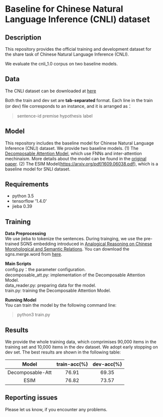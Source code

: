 # Baseline for Chinese Natural Language Inference (CNLI)  dataset

## Description
This repository provides the official training and development dataset for the share task of Chinese Natural Language Inference (CNLI). 

We evaluate the cnli\_1.0 corpus on two baseline models. 


## Data

The CNLI dataset can be downloaded at [here](https://github.com/blcunlp/CNLI/tree/master/CNLI_Data)

Both the train and dev set are  **tab-separated** format.
Each line in the train (or dev) file corresponds to an instance, and it is arranged as：  
>sentence-id premise   hypothesis  label



## Model

This repository includes the baseline model for Chinese Natural Language Inference (CNLI) dataset. 
We provide two baseline models. 
(1) The [Decomposable Attention Model](https://arxiv.org/pdf/1606.01933.pdf), which use FNNs and inter-attention mechinaism. More details about the model can be found in the [original paper](https://arxiv.org/pdf/1606.01933.pdf). 
(2) The ESIM Model(https://arxiv.org/pdf/1609.06038.pdf), which is a baseline model for SNLI dataset. 

## Requirements
* python 3.5
* tensorflow      '1.4.0'
* jieba 0.39

## Training


**Data Preprocessing**  
We use jieba to tokenize the sentences. During trainging, we use the pre-trained SGNS embedding introduced in [Analogical Reasoning on Chinese Morphological and Semantic Relations](https://arxiv.org/abs/1805.06504).  You can download the sgns.merge.word from [here](https://pan.baidu.com/s/1kwxiPouou6ecxyJdYmnkvw).

**Main Scripts**  
config.py：the parameter configuration.  
decomposable_att.py: implementation of the Decomposable Attention Model.   
data_reader.py: preparing data for the model.    
train.py: training the Decomposable Attention Model. 

**Running Model**  
You can train the model by the following command line: 
> python3 train.py


## Results 
We provide the whole training data, which comprimises 90,000 items in the training set and 10,000 items in the dev dataset. 
We adopt early stopping on dev set. The best results are shown in the following table: 

|Model |train-acc(%)|dev-acc(%)
|:-:|:-:|:-:
| Decomposable-Att|76.91 |69.35
|ESIM |  76.82| 73.57



## Reporting issues
Please let us know, if you encounter any problems.
